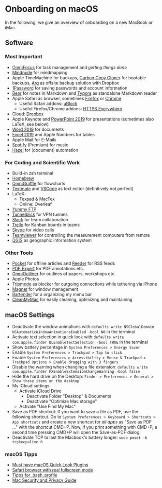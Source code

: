 # Onboarding on macOS

In the following, we give an overview of onboarding on a new MacBook or iMac.

## Software

### Most Important

* [OmniFocus](https://www.omnigroup.com/omnifocus) for task management and *getting things done*
* [Mindnode](https://mindnode.com) for mindmapping
* Apple TimeMachine for backups, [Carbon Copy Cloner](https://bombich.com/de) for bootable backups, [Arq](https://www.arqbackup.com) as offsite backup solution with Dropbox
* [1Password](https://1password.com) for saving passwords and account information
* [Bear](http://www.bear-writer.com) for notes in Markdown and [Typora](https://typora.io) as standalone Markdown reader
* Apple Safari as browser, sometimes [Firefox](https://www.mozilla.org/de/firefox/new/) or [Chrome](https://www.google.com/chrome/browser/desktop/index.html)
  * Useful Safari addons: [uBlock](https://www.ublock.org)
  * Useful Firefox/Chrome addons: [HTTPS Everywhere](https://www.eff.org/https-everywhere)
* Cloud: [Dropbox](https://www.dropbox.com)
* Apple Keynote and [PowerPoint 2019](https://products.office.com/de-de/powerpoint) for presentations (sometimes also LaTeX, see below)
* [Word 2019](https://products.office.com/de-de/word) for documents
* [Excel 2019](https://products.office.com/de-de/excel) and Apple Numbers for tables
* Apple Mail for E-Mails
* [Spotify](https://www.spotify.com) (Premium) for music
* [Hazel](https://www.noodlesoft.com) for (document) automation

### For Coding and Scientific Work

* Build-in zsh terminal
* [Homebrew](https://brew.sh/index_de.html)
* [OmniGraffle](https://www.omnigroup.com/omnigraffle/) for flowcharts
* [Textmate](http://macromates.com) and [VSCode](https://code.visualstudio.com) as text editor (definitively not perfect)
* LaTeX:
  * [Texpad](https://www.texpad.com) & [MacTex](http://www.tug.org/mactex/)
  * Online: Overleaf
* [Yummy FTP](http://www.yummysoftware.com)
* [Tunnelblick](https://tunnelblick.net) for VPN tunnels
* [Slack](https://slack.com) for team collaboration
* [Trello](https://trello.com) for Kanban boards in teams
* [Skype](https://www.skype.com/de/download-skype/skype-for-mac/) for video calls
* [Teamviewer](https://www.teamviewer.com/) for controlling the measurement computers from remote
* [QGIS](http://www.qgis.org/) as geographic information system

### Other Tools

* [Pocket](https://getpocket.com/mac/?a=mac) for offline articles and [Reeder](http://reederapp.com/mac/) for RSS feeds
* [PDF Expert](https://pdfexpert.com) for PDF annotations etc.
* [OmniOutliner](https://www.omnigroup.com/omnioutliner) for outlines of papers, workshops etc.
* Apple Photos
* [Tripmode](https://www.tripmode.ch) as blocker for outgoing connections while tethering via iPhone
* [Magnet](https://itunes.apple.com/de/app/magnet/id441258766?mt=12) for window management
* [Bartender](https://www.macbartender.com) for a organizing my menu bar
* [CleanMyMac](https://macpaw.com/cleanmymac) for easily cleaning, optimizing and maintaining

## macOS Settings

* Deactivate the window animations with  `defaults write NSGlobalDomain NSAutomaticWindowAnimationsEnabled -bool NO` in the terminal
* Activate text selection in quick look with `defaults write com.apple.finder QLEnableTextSelection -bool TRUE` in the terminal
* Show battery percentage in `System Preferences > Energy Saver`
* Enable  `System Preferences > Trackpad > Tap to click`
* Enable `System Preferences > Accessibility > Mouse & Trackpad > Trackpad Options > Enable dragging with 3 fingers`
* Disable the warning when changing a file extension: `defaults write com.apple.finder FXEnableExtensionChangeWarning -bool false`
* Hide the hard drive on the Desktop: `Finder > Preferences > General > Show these items on the desktop`
* My iCloud settings:
  * Activate iCloud Drive
    * Deactivate Folder "Desktop" & Documents
    * Deactivate "Optimize Mac storage"
  * Activate "Use Find My Mac"
* Save as PDF shortcut: If you want to save a file as PDF, use the following shortcut. Go to `System Preferences > Keyboard > Shortcuts > App shortcuts` and create a new shortcut for *all apps* as "Save as PDF …" with the shortcut CMD+P. Now, if you print something with CMD+P, a second time pressing CMD+P will open the Save-as-PDF dialog.
* Deactivate TCP to last the Macbook's battery longer: `sudo pmset -b tcpkeepalive 0`

### macOS Tipps

* [Must have macOS Quick Look Plugins](https://sayzlim.net/must-have-macos-quicklook-plugins/)
* [Safari browser with real fullscreen mode](http://www.apfelpage.de/news/mac-tipp-im-safari-browser-mit-echtem-fullscreen-surfen/)
* [Tipps for .bash_profile](https://gist.github.com/stephenll/8762279)
* [Mac Security and Privacy Guide](https://github.com/drduh/macOS-Security-and-Privacy-Guide)
